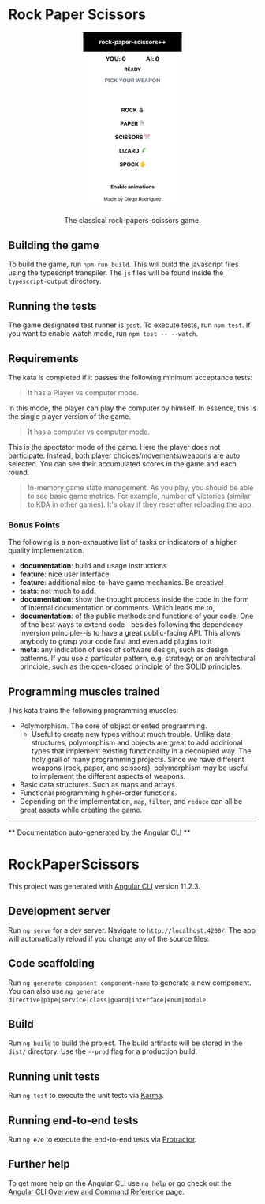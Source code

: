 # Rock Paper Scissors
<center>
<img width="200" src="assets/iphone_5_screenshot.png">
<p>The classical rock-papers-scissors game.</p>
</center>

## Building the game

To build the game, run `npm run build`. This will build the javascript files
using the typescript transpiler. The `js` files will be found inside the
`typescript-output` directory.

## Running the tests

The game designated test runner is `jest`. To execute tests, run `npm test`.
If you want to enable watch mode, run `npm test -- --watch`.

## Requirements

The kata is completed if it passes the following minimum acceptance tests:

> It has a Player vs computer mode.

In this mode, the player can play the computer by himself. In essence, this
is the single player version of the game.

> It has a computer vs computer mode.

This is the spectator mode of the game. Here the player does not participate.
Instead, both player choices/movements/weapons are auto selected. You can see
their accumulated scores in the game and each round.

> In-memory game state management. As you play, you should be able to see basic game metrics. For example, number of victories (similar to KDA in other games). It's okay if they reset after reloading the app.

### Bonus Points

The following is a non-exhaustive list of tasks or indicators of a higher
quality implementation.

- **documentation**: build and usage instructions
- **feature**: nice user interface
- **feature**: additional nice-to-have game mechanics. Be creative!
- **tests**: not much to add.
- **documentation**: show the thought process inside the code in the form of
  internal documentation or comments. Which leads me to,
- **documentation**: of the public methods and functions of your code. One of the
  best ways to extend code--besides following the dependency inversion
  principle--is to have a great public-facing API. This allows anybody to
  grasp your code fast and even add plugins to it
- **meta**: any indication of uses of software design, such as design patterns. If
  you use a particular pattern, e.g. strategy; or an architectural principle,
  such as the open-closed principle of the SOLID principles.

## Programming muscles trained

This kata trains the following programming muscles:

- Polymorphism. The core of object oriented programming.
  - Useful to create new types without much trouble. Unlike data structures,
    polymorphism and objects are great to add additional types that implement
    existing functionality in a decoupled way. The holy grail of many
    programming projects. Since we have different weapons (rock, paper, and
    scissors), polymorphism _may_ be useful to implement the different aspects
    of weapons.
- Basic data structures. Such as maps and arrays.
- Functional programming higher-order functions.
- Depending on the implementation, `map`, `filter`, and `reduce` can all be
  great assets while creating the game.

---

** Documentation auto-generated by the Angular CLI **

# RockPaperScissors

This project was generated with [Angular CLI](https://github.com/angular/angular-cli) version 11.2.3.

## Development server

Run `ng serve` for a dev server. Navigate to `http://localhost:4200/`. The app will automatically reload if you change any of the source files.

## Code scaffolding

Run `ng generate component component-name` to generate a new component. You can also use `ng generate directive|pipe|service|class|guard|interface|enum|module`.

## Build

Run `ng build` to build the project. The build artifacts will be stored in the `dist/` directory. Use the `--prod` flag for a production build.

## Running unit tests

Run `ng test` to execute the unit tests via [Karma](https://karma-runner.github.io).

## Running end-to-end tests

Run `ng e2e` to execute the end-to-end tests via [Protractor](http://www.protractortest.org/).

## Further help

To get more help on the Angular CLI use `ng help` or go check out the [Angular CLI Overview and Command Reference](https://angular.io/cli) page.
